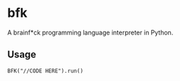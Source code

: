# bfk
A brainf*ck programming language interpreter in Python.

## Usage

```
BFK("//CODE HERE").run()

```

